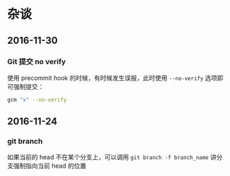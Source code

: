 # 杂谈

## 2016-11-30

### Git 提交 no verify

使用 precommit hook 的时候，有时候发生误报，此时使用 `--no-verify` 选项即可强制提交：

```bash
gcm "x" --no-verify
```

## 2016-11-24

### git branch

如果当前的 head 不在某个分支上，可以调用 `git branch -f branch_name` 讲分支强制指向当前 head 的位置 


